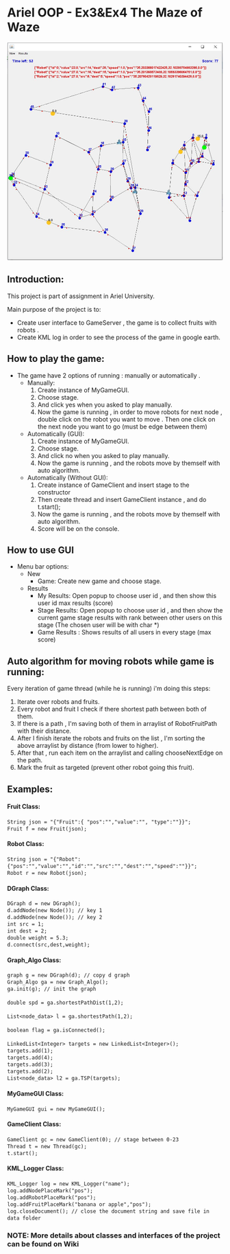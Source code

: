 # Ariel OOP - Ex3&Ex4 The Maze of Waze

<p align="center">
  <img alt="graph" src="https://github.com/ElielGez/Ex3/blob/master/images/Capture2.JPG">
</p>

## Introduction:
This project is part of assignment in Ariel University.

Main purpose of the project is to:
* Create user interface to GameServer , the game is to collect fruits with robots .
* Create KML log in order to see the process of the game in google earth.

## How to play the game:

* The game have 2 options of running : manually or automatically .
	- Manually:
		1. Create instance of MyGameGUI.
		2. Choose stage.
		3. And click yes when you asked to play manually.
		4. Now the game is running , in order to move robots for next node , double click on the robot you want to move .
		Then one click on the next node you want to go (must be edge between them)
	- Automatically (GUI):
		1. Create instance of MyGameGUI.
		2. Choose stage.
		3. And click no when you asked to play manually.
		4. Now the game is running , and the robots move by themself with auto algorithm.
	- Automatically (Without GUI):
		1. Create instance of GameClient and insert stage to the constructor
		2. Then create thread and insert GameClient instance , and do t.start();
		3. Now the game is running , and the robots move by themself with auto algorithm.
		4. Score will be on the console.	

## How to use GUI

* Menu bar options:
	- New
		- Game: Create new game and choose stage.
	- Results
		- My Results: Open popup to choose user id , and then show this user id max results (score)
		- Stage Results: Open popup to choose user id , and then show the current game stage results with rank
		between other users on this stage (The chosen user will be with char *)
		- Game Results : Shows results of all users in every stage (max score)

## Auto algorithm for moving robots while game is running:
Every iteration of game thread (while he is running) i'm doing this steps:

1. Iterate over robots and fruits.
2. Every robot and fruit I check if there shortest path between both of them.
3. If there is a path , I'm saving both of them in arraylist of RobotFruitPath with their distance.
4. After I finish iterate the robots and fruits on the list , I'm sorting the above arraylist by distance (from lower to higher).
5. After that , run each item on the arraylist and calling chooseNextEdge on the path.
6. Mark the fruit as targeted (prevent other robot going this fruit).

## Examples:

#### Fruit Class:
```
String json = "{"Fruit":{ "pos":"","value":"", "type":""}}";
Fruit f = new Fruit(json);
```

#### Robot Class:
```
String json = "{"Robot":{"pos":"","value":"","id":"","src":"","dest":"","speed":""}}";
Robot r = new Robot(json);
```

#### DGraph Class:
```
DGraph d = new DGraph();
d.addNode(new Node()); // key 1
d.addNode(new Node()); // key 2
int src = 1;
int dest = 2;
double weight = 5.3;
d.connect(src,dest,weight);
```

#### Graph_Algo Class:
```
graph g = new DGraph(d); // copy d graph
Graph_Algo ga = new Graph_Algo();
ga.init(g); // init the graph

double spd = ga.shortestPathDist(1,2);

List<node_data> l = ga.shortestPath(1,2);

boolean flag = ga.isConnected();

LinkedList<Integer> targets = new LinkedList<Integer>();
targets.add(1);
targets.add(4);
targets.add(3);
targets.add(2);
List<node_data> l2 = ga.TSP(targets);
```

#### MyGameGUI Class:
```
MyGameGUI gui = new MyGameGUI();
```

#### GameClient Class:
```
GameClient gc = new GameClient(0); // stage between 0-23
Thread t = new Thread(gc);
t.start();
```

#### KML_Logger Class:
```
KML_Logger log = new KML_Logger("name");
log.addNodePlaceMark("pos");
log.addRobotPlaceMark("pos");
log.addFruitPlaceMark("banana or apple","pos");
log.closeDocument(); // close the document string and save file in data folder
```

### **NOTE: More details about classes and interfaces of the project can be found on Wiki**

